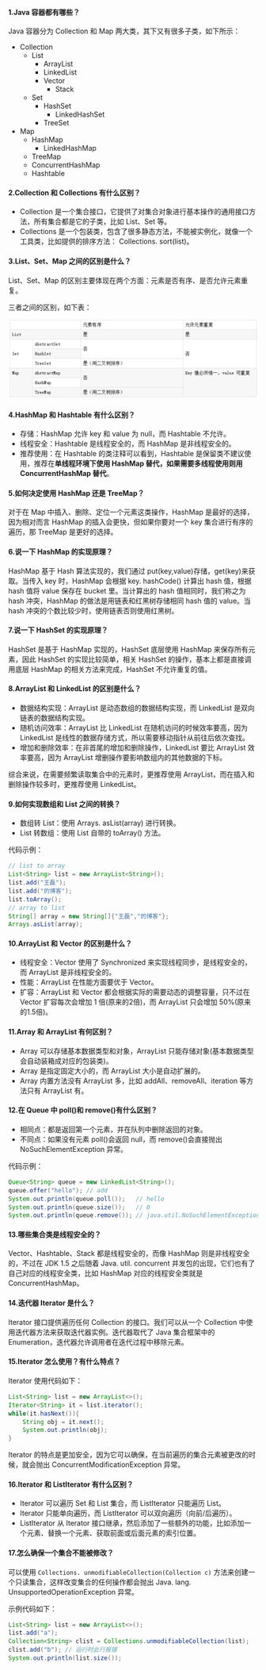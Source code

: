 #### 1.Java 容器都有哪些？

Java 容器分为 Collection 和 Map 两大类，其下又有很多子类，如下所示：

-   Collection
    -   List
        -   ArrayList
        -   LinkedList
        -   Vector
            -   Stack
    -   Set
        -   HashSet
            -   LinkedHashSet
        -   TreeSet
-   Map
    -   HashMap
        -   LinkedHashMap
    -   TreeMap
    -   ConcurrentHashMap
    -   Hashtable

#### 2.Collection 和 Collections 有什么区别？

-   Collection 是一个集合接口，它提供了对集合对象进行基本操作的通用接口方法，所有集合都是它的子类，比如 List、Set 等。
-   Collections 是一个包装类，包含了很多静态方法，不能被实例化，就像一个工具类，比如提供的排序方法： Collections. sort(list)。

#### 3.List、Set、Map 之间的区别是什么？

List、Set、Map 的区别主要体现在两个方面：元素是否有序、是否允许元素重复。

三者之间的区别，如下表：

![](../../media/pictures/002.jpg) 

#### 4.HashMap 和 Hashtable 有什么区别？

-   存储：HashMap 允许 key 和 value 为 null，而 Hashtable 不允许。
-   线程安全：Hashtable 是线程安全的，而 HashMap 是非线程安全的。
-   推荐使用：在 Hashtable 的类注释可以看到，Hashtable 是保留类不建议使用，推荐在**单线程环境下使用 HashMap 替代，如果需要多线程使用则用 ConcurrentHashMap 替代**。

#### 5.如何决定使用 HashMap 还是 TreeMap？

对于在 Map 中插入、删除、定位一个元素这类操作，HashMap 是最好的选择，因为相对而言 HashMap 的插入会更快，但如果你要对一个 key 集合进行有序的遍历，那 TreeMap 是更好的选择。

#### 6.说一下 HashMap 的实现原理？

HashMap 基于 Hash 算法实现的，我们通过 put(key,value)存储，get(key)来获取。当传入 key 时，HashMap 会根据 key. hashCode() 计算出 hash 值，根据 hash 值将 value 保存在 bucket 里。当计算出的 hash 值相同时，我们称之为 hash 冲突，HashMap 的做法是用链表和红黑树存储相同 hash 值的 value。当 hash 冲突的个数比较少时，使用链表否则使用红黑树。

#### 7.说一下 HashSet 的实现原理？

HashSet 是基于 HashMap 实现的，HashSet 底层使用 HashMap 来保存所有元素，因此 HashSet 的实现比较简单，相关 HashSet 的操作，基本上都是直接调用底层 HashMap 的相关方法来完成，HashSet 不允许重复的值。

#### 8.ArrayList 和 LinkedList 的区别是什么？

-   数据结构实现：ArrayList 是动态数组的数据结构实现，而 LinkedList 是双向链表的数据结构实现。
-   随机访问效率：ArrayList 比 LinkedList 在随机访问的时候效率要高，因为 LinkedList 是线性的数据存储方式，所以需要移动指针从前往后依次查找。
-   增加和删除效率：在非首尾的增加和删除操作，LinkedList 要比 ArrayList 效率要高，因为 ArrayList 增删操作要影响数组内的其他数据的下标。

综合来说，在需要频繁读取集合中的元素时，更推荐使用 ArrayList，而在插入和删除操作较多时，更推荐使用 LinkedList。

#### 9.如何实现数组和 List 之间的转换？

-   数组转 List：使用 Arrays. asList(array) 进行转换。
-   List 转数组：使用 List 自带的 toArray() 方法。

代码示例：

```java
// list to array
List<String> list = new ArrayList<String>();
list.add("王磊");
list.add("的博客");
list.toArray();
// array to list
String[] array = new String[]{"王磊","的博客"};
Arrays.asList(array);
```

#### 10.ArrayList 和 Vector 的区别是什么？

- 线程安全：Vector 使用了 Synchronized 来实现线程同步，是线程安全的，而 ArrayList 是非线程安全的。
- 性能：ArrayList 在性能方面要优于 Vector。
- 扩容：ArrayList 和 Vector 都会根据实际的需要动态的调整容量，只不过在 Vector 扩容每次会增加 1 倍(原来的2倍)，而 ArrayList 只会增加 50%(原来的1.5倍)。

#### 11.Array 和 ArrayList 有何区别？

- Array 可以存储基本数据类型和对象，ArrayList 只能存储对象(基本数据类型会自动装箱成对应的包装类)。
- Array 是指定固定大小的，而 ArrayList 大小是自动扩展的。
- Array 内置方法没有 ArrayList 多，比如 addAll、removeAll、iteration 等方法只有 ArrayList 有。

#### 12.在 Queue 中 poll()和 remove()有什么区别？

- 相同点：都是返回第一个元素，并在队列中删除返回的对象。
- 不同点：如果没有元素 poll()会返回 null，而 remove()会直接抛出 NoSuchElementException 异常。

代码示例：

```java
Queue<String> queue = new LinkedList<String>();
queue.offer("hello"); // add
System.out.println(queue.poll());   // hello
System.out.println(queue.size());   // 0
System.out.println(queue.remove()); // java.util.NoSuchElementException
```

#### 13.哪些集合类是线程安全的？

Vector、Hashtable、Stack 都是线程安全的，而像 HashMap 则是非线程安全的，不过在 JDK 1.5 之后随着 Java. util. concurrent 并发包的出现，它们也有了自己对应的线程安全类，比如 HashMap 对应的线程安全类就是 ConcurrentHashMap。

#### 14.迭代器 Iterator 是什么？

Iterator 接口提供遍历任何 Collection 的接口。我们可以从一个 Collection 中使用迭代器方法来获取迭代器实例。迭代器取代了 Java 集合框架中的 Enumeration，迭代器允许调用者在迭代过程中移除元素。

#### 15.Iterator 怎么使用？有什么特点？

Iterator 使用代码如下：

```java
List<String> list = new ArrayList<>();
Iterator<String> it = list.iterator();
while(it.hasNext()){
  	String obj = it.next();
  	System.out.println(obj);
}
```

Iterator 的特点是更加安全，因为它可以确保，在当前遍历的集合元素被更改的时候，就会抛出 ConcurrentModificationException 异常。

#### 16.Iterator 和 ListIterator 有什么区别？

-   Iterator 可以遍历 Set 和 List 集合，而 ListIterator 只能遍历 List。
-   Iterator 只能单向遍历，而 ListIterator 可以双向遍历（向前/后遍历）。
-   ListIterator 从 Iterator 接口继承，然后添加了一些额外的功能，比如添加一个元素、替换一个元素、获取前面或后面元素的索引位置。

#### 17.怎么确保一个集合不能被修改？

可以使用 `Collections. unmodifiableCollection(Collection c)` 方法来创建一个只读集合，这样改变集合的任何操作都会抛出 Java. lang. UnsupportedOperationException 异常。

示例代码如下：

```java
List<String> list = new ArrayList<>();
list.add("a");
Collection<String> clist = Collections.unmodifiableCollection(list);
clist.add("b"); // 运行时此行报错
System.out.println(list.size());
```




